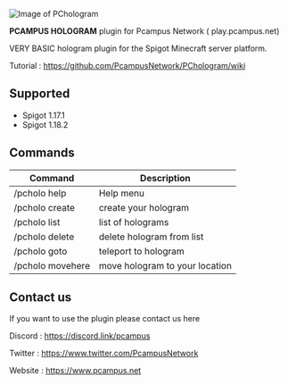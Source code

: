 ![Image of PChologram](https://www.pcampus.net/uploads/imgs/PChologram.png)

**PCAMPUS HOLOGRAM**
plugin for Pcampus Network ( play.pcampus.net) 

VERY BASIC hologram plugin for the Spigot Minecraft server platform. 

Tutorial : https://github.com/PcampusNetwork/PChologram/wiki

## Supported
- Spigot 1.17.1
- Spigot 1.18.2

## Commands
Command | Description
------------ | -------------
/pcholo help | Help menu
/pcholo create <name> <text> | create your hologram
/pcholo list | list of holograms
/pcholo delete <name> | delete hologram from list
/pcholo goto <name> | teleport to hologram
/pcholo movehere <name> | move hologram to your location

## Contact us
If you want to use the plugin please contact us here

Discord : https://discord.link/pcampus

Twitter : https://www.twitter.com/PcampusNetwork

Website : https://www.pcampus.net
